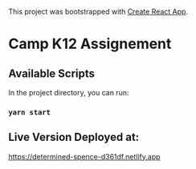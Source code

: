 This project was bootstrapped with [Create React App](https://github.com/facebook/create-react-app).

# Camp K12 Assignement

## Available Scripts

In the project directory, you can run:

### `yarn start`

## Live Version Deployed at:
https://determined-spence-d361df.netlify.app
